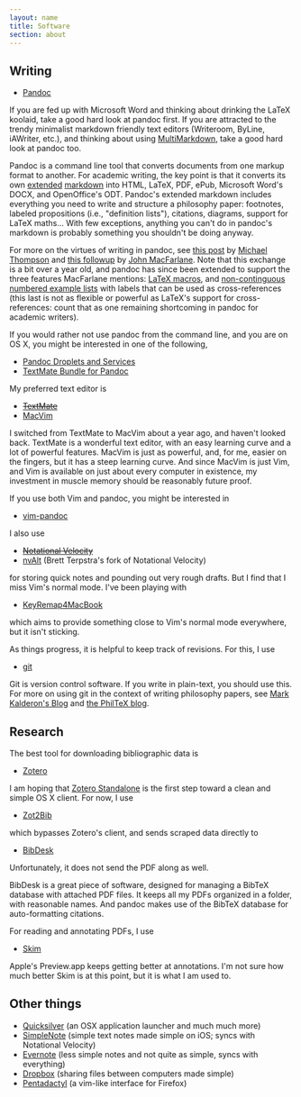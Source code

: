 ```yaml
---
layout: name
title: Software
section: about
---
```


Writing
-------

-   [Pandoc][]

If you are fed up with Microsoft Word and thinking about drinking the
LaTeX koolaid, take a good hard look at pandoc first. If you are attracted to the trendy minimalist markdown friendly text editors (Writeroom, ByLine, iAWriter, etc.), and thinking about using [MultiMarkdown](http://fletcherpenney.net/multimarkdown/), take a good hard look at pandoc too.

Pandoc is a command line tool that converts documents from one markup
format to another. For academic writing, the key point is that it
converts its own [extended][] [markdown][] into HTML, LaTeX, PDF, ePub,
Microsoft Word's DOCX, and OpenOffice's ODT. Pandoc's extended markdown
includes everything you need to write and structure a philosophy paper:
footnotes, labeled propositions (i.e., "definition lists"), citations,
diagrams, support for LaTeX maths... With few exceptions, anything you
can't do in pandoc's markdown is probably something you shouldn't be
doing anyway.

For more on the virtues of writing in pandoc, see [this post][] by
[Michael Thompson][] and [this followup][] by [John MacFarlane][]. Note
that this exchange is a bit over a year old, and pandoc has since been
extended to support the three features MacFarlane mentions: [LaTeX
macros][], and [non-continguous numbered example lists][] with labels
that can be used as cross-references (this last is not as flexible or
powerful as LaTeX's support for cross-references: count that as one
remaining shortcoming in pandoc for academic writers).

If you would rather not use pandoc from the command line, and you are on OS X, you might be interested in one of the following,

-    [Pandoc Droplets and Services](https://github.com/dsanson/Pandoc-Droplets-and-Services)
-    [TextMate Bundle for Pandoc](https://github.com/dsanson/Pandoc.tmbundle)

My preferred text editor is

-   ~~[TextMate][]~~
-   [MacVim][]

I switched from TextMate to MacVim about a year ago, and haven't looked
back. TextMate is a wonderful text editor, with an easy learning curve
and a lot of powerful features. MacVim is just as powerful, and, for me,
easier on the fingers, but it has a steep learning curve. And since
MacVim is just Vim, and Vim is available on just about every computer in
existence, my investment in muscle memory should be reasonably future
proof.

If you use both Vim and pandoc, you might be interested in

-   [vim-pandoc](https://github.com/vim-pandoc/vim-pandoc)

I also use

-   ~~[Notational Velocity][]~~
-   [nvAlt][] (Brett Terpstra's fork of Notational Velocity)

for storing quick notes and pounding out very rough drafts. But I find
that I miss Vim's normal mode. I've been playing with

-   [KeyRemap4MacBook][]

which aims to provide something close to Vim's normal mode everywhere,
but it isn't sticking.

As things progress, it is helpful to keep track of revisions. For this,
I use

-   [git][]

Git is version control software. If you write in plain-text, you should
use this. For more on using git in the context of writing philosophy
papers, see [Mark Kalderon's Blog][] and [the PhilTeX blog][].

Research
--------

The best tool for downloading bibliographic data is

-   [Zotero][]

I am hoping that [Zotero Standalone][] is the first step toward a clean
and simple OS X client. For now, I use

-   [Zot2Bib][]

which bypasses Zotero's client, and sends scraped data directly to

-   [BibDesk][]

Unfortunately, it does not send the PDF along as well.

BibDesk is a great piece of software, designed for managing a BibTeX database with attached PDF files. It keeps all my PDFs organized in a folder, with reasonable names. And pandoc makes use of the BibTeX database for auto-formatting citations.

For reading and annotating PDFs, I use

-   [Skim][]

Apple's Preview.app keeps getting better at annotations. I'm not sure
how much better Skim is at this point, but it is what I am used to.

Other things
------------

-   [Quicksilver][] (an OSX application launcher and much much more)
-   [SimpleNote][] (simple text notes made simple on iOS; syncs with
    Notational Velocity)
-   [Evernote][] (less simple notes and not quite as simple, syncs with
    everything)
-   [Dropbox][] (sharing files between computers made simple)
-   [Pentadactyl][] (a vim-like interface for Firefox)

  [Pandoc]: http://johnmacfarlane.net/pandoc/
  [extended]: http://johnmacfarlane.net/pandoc/README.html#pandocs-markdown-vs.standard-markdown
  [markdown]: http://daringfireball.net/projects/markdown/
  [this post]: http://groups.google.com/group/pandoc-discuss/msg/5eb2960b289e283a?
  [Michael Thompson]: http://www.pitt.edu/~mthompso/
  [this followup]: http://groups.google.com/group/pandoc-discuss/msg/8bc08df6183d4642
  [John MacFarlane]: http://johnmacfarlane.net/
  [LaTeX macros]: http://johnmacfarlane.net/pandoc/README.html#macros
  [non-continguous numbered example lists]: http://johnmacfarlane.net/pandoc/README.html#numbered-example-lists
  [TextMate]: http://macromates.com/
  [MacVim]: http://code.google.com/p/macvim/
  [Notational Velocity]: http://notational.net/
  [nvAlt]: http://brettterpstra.com/project/nvalt/
  [KeyRemap4MacBook]: http://pqrs.org/macosx/keyremap4macbook/
  [git]: http://git.or.cz/
  [Mark Kalderon's Blog]: http://markelikalderon.com/category/version-control/git/
  [the PhilTeX blog]: http://www.charlietanksley.net/philtex/category/git/
  [Zotero]: http://www.zotero.org/
  [Zotero Standalone]: http://www.zotero.org/support/standalone
  [Zot2Bib]: http://mackerron.com/zot2bib/
  [BibDesk]: http://bibdesk.sourceforge.net/
  [Skim]: http://skim-app.sourceforge.net/
  [Quicksilver]: http://qsapp.com
  [SimpleNote]: http://simplenoteapp.com/
  [Evernote]: http://www.evernote.com/
  [Dropbox]: https://www.getdropbox.com/referrals/NTg1MzM4OQ
  [Pentadactyl]: http://dactyl.sourceforge.net/pentadactyl/
